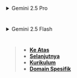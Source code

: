 <details>
<summary>Gemini 2.5 Pro</summary>

</details>

#

<details>
<summary>Gemini 2.5 Flash</summary>

# **LEVEL 1: DASAR-DASAR STRING**

Level ini adalah fondasi penting untuk memahami bagaimana string bekerja di Lua. Kita akan membahas definisi, cara deklarasi, dan sifat dasar dari string.

### **1.1 Pengenalan String di Lua**

Bagian ini memperkenalkan apa itu string dalam konteba Lua.

- **Definisi dan Konsep String sebagai Immutable Type**

  - **Definisi String**: Dalam pemrograman, **string** adalah urutan karakter, seperti huruf, angka, simbol, atau spasi, yang diperlakukan sebagai satu kesatuan teks. Contoh string adalah "Halo Dunia!", "12345", atau "belajar Lua".
  - **Konsep Immutable Type**: Ini adalah konsep yang sangat penting di Lua. **Immutable** berarti "tidak dapat diubah". Setelah sebuah string dibuat di Lua, Anda tidak bisa mengubah karakter di dalamnya atau menambahkan/menghilangkan karakter dari string tersebut. Jika Anda ingin "mengubah" sebuah string, sebenarnya Anda membuat string baru berdasarkan string yang lama. Ini mirip dengan jika Anda punya sebuah buku, Anda tidak bisa mengubah kata-kata di halaman aslinya. Jika Anda ingin "mengubah" teks di buku tersebut, Anda harus menulis ulang bagian tersebut di halaman baru atau buku baru.
    - **Terminologi**:
      - **Tipe Data (Data Type)**: Kategori nilai yang dapat disimpan dalam program, seperti angka (number), teks (string), atau benar/salah (boolean). String adalah salah satu tipe data dasar di Lua.
      - **Immutable**: Suatu objek yang nilainya tidak dapat diubah setelah dibuat.
      - **Mutable**: Kebalikan dari immutable; suatu objek yang nilainya dapat diubah setelah dibuat. (String di Lua bersifat immutable, tapi ada tipe data lain seperti `table` yang bersifat mutable).
    - **Mengapa Penting?**: Sifat immutable ini memiliki implikasi pada performa dan bagaimana Anda akan memanipulasi string di Lua. Anda akan melihat ini lebih jelas di bagian "Operasi Fundamental" dan "Efficient String Building".
  - **Sumber Terverifikasi**: "Programming in Lua" (4th edition) - Roberto Ierusalimschy, Chapter 2.

- **Cara Mendeklarasikan: Single Quote, Double Quote, Long Bracket**

  Di Lua, ada beberapa cara untuk membuat atau mendeklarasikan sebuah string. Ini memberikan fleksibilitas tergantung pada isi string Anda.

  1.  **Menggunakan Single Quote (`'`)**: Ini adalah cara paling umum untuk mendeklarasikan string pendek yang tidak mengandung karakter _single quote_ di dalamnya.

      - **Sintaks Dasar**: `'karakter-karakter'`
      - **Contoh Kode**:

        ```lua
        local nama = 'Budi'
        -- 'local' adalah keyword di Lua untuk mendeklarasikan variabel lokal.
        -- 'nama' adalah nama variabel.
        -- '=' adalah operator penugasan (assignment operator) untuk memberikan nilai ke variabel.
        -- ''Budi'' adalah string yang dideklarasikan menggunakan single quote.

        local pesan = 'Ini adalah string dengan single quote.'
        -- 'pesan' adalah variabel baru.
        -- 'Ini adalah string dengan single quote.' adalah nilai string-nya.

        print(nama)
        -- 'print()' adalah fungsi built-in di Lua untuk menampilkan output ke konsol.
        -- Output: Budi

        print(pesan)
        -- Output: Ini adalah string dengan single quote.
        ```

        - **Penjelasan per Sintaksis**:
          - `local`: Kata kunci (keyword) yang digunakan untuk menyatakan bahwa variabel yang akan dideklarasikan hanya dapat diakses dalam blok kode tempat ia dideklarasikan (variabel lokal).
          - `nama`: Nama variabel yang akan menyimpan nilai string.
          - `'Budi'`: Sebuah literal string (nilai string yang ditulis langsung dalam kode) yang dimulai dan diakhiri dengan tanda kutip tunggal.
          - `print()`: Sebuah fungsi bawaan Lua yang digunakan untuk menampilkan nilai ke konsol.
          - `pesan`: Nama variabel lain untuk menyimpan nilai string.
          - `'Ini adalah string dengan single quote.'`: Literal string lain.

  2.  **Menggunakan Double Quote (`"`)**: Sama seperti single quote, tetapi sering digunakan untuk string yang berisi karakter _single quote_.

      - **Sintaks Dasar**: `"karakter-karakter"`
      - **Contoh Kode**:

        ```lua
        local judul = "Belajar \"String\" di Lua"
        -- 'judul' adalah variabel.
        -- "Belajar \"String\" di Lua" adalah string yang menggunakan double quote.
        -- Perhatikan penggunaan '\' sebelum '"' untuk memberitahu Lua bahwa double quote di dalam string adalah bagian dari string itu sendiri, bukan penutup string. Ini disebut 'escape sequence'.

        local kutipan = "Dia berkata, 'Ini luar biasa!'"
        -- Karena string dideklarasikan dengan double quote, single quote di dalamnya tidak perlu di-escape.

        print(judul)
        -- Output: Belajar "String" di Lua

        print(kutipan)
        -- Output: Dia berkata, 'Ini luar biasa!'
        ```

        - **Penjelasan per Sintaksis**:
          - `"Belajar \"String\" di Lua"`: Literal string yang dimulai dan diakhiri dengan tanda kutip ganda. `\"` adalah _escape sequence_ untuk menyertakan tanda kutip ganda di dalam string tanpa mengakhiri string.
          - `"Dia berkata, 'Ini luar biasa!'"`: Literal string lain. Tanda kutip tunggal di dalamnya tidak perlu di-escape karena string didefinisikan dengan tanda kutip ganda.

  3.  **Menggunakan Long Bracket (`[[]]`)**: Ini adalah cara khusus di Lua untuk mendeklarasikan string multi-baris atau string yang mengandung banyak tanda kutip. Keunggulan utamanya adalah string di dalamnya tidak memproses _escape sequences_ (kecuali `\z` atau `\x`). Ini sangat berguna untuk blok teks panjang atau kode.

      - **Sintaks Dasar**: `[[karakter-karakter]]`
      - **Contoh Kode**:

        ```lua
        local kode_lua = [[
        function greet(name)
            print("Hello, " .. name .. "!")
        end
        greet("Pengguna")
        ]]
        -- 'kode_lua' adalah variabel.
        -- [[ ... ]] adalah string literal panjang (long string).
        -- Semua spasi, baris baru, dan indentasi di dalam long bracket akan dipertahankan.

        local cerita = [[
        Ini adalah sebuah cerita.
        "Dia berkata, 'Lua itu mudah!'"
        Dan begitulah cerita berakhir.
        ]]
        -- Tanda kutip tunggal dan ganda di dalam long string tidak perlu di-escape.

        print(kode_lua)
        -- Output:
        -- function greet(name)
        --     print("Hello, " .. name .. "!")
        -- end
        -- greet("Pengguna")

        print(cerita)
        -- Output:
        -- Ini adalah sebuah cerita.
        -- "Dia berkata, 'Lua itu mudah!'"
        -- Dan begitulah cerita berakhir.
        ```

        - **Penjelasan per Sintaksis**:
          - `[[ ... ]]`: Ini adalah bentuk literal string panjang atau "long string" di Lua. Semua karakter di antara `[[` dan `]]`, termasuk baris baru, spasi, dan tanda kutip, diperlakukan sebagai bagian dari string secara harfiah tanpa perlu _escaping_.
          - `function greet(name)...end`: Ini adalah definisi fungsi Lua yang disertakan sebagai bagian dari string.
          - `print("Hello, " .. name .. "!")`: Contoh penggunaan konkatenasi string (akan dibahas nanti).

  - **Terminologi**:
    - **Literal String**: Nilai string yang ditulis langsung dalam kode sumber program.
    - **Escape Sequence**: Kombinasi karakter yang diawali dengan _backslash_ (`\`) yang mewakili karakter khusus (misalnya `\n` untuk baris baru, `\"` untuk tanda kutip ganda).
    - **Multi-baris (Multiline)**: String yang dapat membentang lebih dari satu baris dalam kode sumber.
  - **Sumber Terverifikasi**: Lua 5.4 Reference Manual Section 2.1.

- **String sebagai First-Class Citizen di Lua**

  Konsep "first-class citizen" (warga negara kelas satu) dalam pemrograman berarti bahwa string (atau elemen pemrograman lainnya seperti fungsi) diperlakukan sama seperti tipe data lainnya, seperti angka.

  - **Apa Artinya?**:
    - Anda bisa menyimpan string dalam variabel.
    - Anda bisa meneruskan string sebagai argumen ke fungsi.
    - Anda bisa mengembalikan string dari fungsi.
    - Anda bisa menyimpan string dalam struktur data (seperti tabel).
  - **Mengapa Penting?**: Ini menunjukkan fleksibilitas dan kekuatan string di Lua. Anda tidak terbatas pada penggunaan string hanya sebagai label atau output sederhana, tetapi dapat memanipulasinya secara dinamis dalam program Anda.
  - **Contoh Kode**:

    ```lua
    -- 1. Menyimpan string dalam variabel (sudah kita lihat)
    local nama_produk = "Laptop Gaming"
    print(nama_produk)

    -- 2. Meneruskan string sebagai argumen ke fungsi
    function sapa(nama_pengguna)
        print("Halo, " .. nama_pengguna .. "!")
    end
    sapa("Alice")
    -- 'sapa' adalah nama fungsi.
    -- 'nama_pengguna' adalah parameter fungsi yang akan menerima nilai string.
    -- "Alice" adalah string yang diteruskan sebagai argumen.

    -- 3. Mengembalikan string dari fungsi
    function dapatkan_pesan()
        return "Pesan penting: Hari ini cerah!"
    end
    local info = dapatkan_pesan()
    print(info)
    -- 'dapatkan_pesan' adalah nama fungsi.
    -- 'return "Pesan penting: Hari ini cerah!"' mengembalikan string dari fungsi.
    -- 'info' adalah variabel yang menyimpan string yang dikembalikan.

    -- 4. Menyimpan string dalam tabel (struktur data)
    local daftar_belanja = {
        "Apel",
        "Susu",
        "Roti",
        "Telur"
    }
    print(daftar_belanja[1]) -- Mengakses elemen pertama dari tabel. Lua array dimulai dari indeks 1.
    -- Output: Apel
    ```

    - **Penjelasan per Sintaksis**:
      - `function sapa(nama_pengguna)...end`: Mendefinisikan sebuah fungsi bernama `sapa` yang menerima satu argumen `nama_pengguna`.
      - `sapa("Alice")`: Memanggil fungsi `sapa` dan meneruskan literal string `"Alice"` sebagai argumen.
      - `return "Pesan penting: Hari ini cerah!"`: Mengembalikan nilai string dari fungsi `dapatkan_pesan`.
      - `local daftar_belanja = {...}`: Mendeklarasikan sebuah variabel `daftar_belanja` dan menginisialisasinya dengan sebuah tabel. Tabel ini berisi beberapa nilai string.
      - `daftar_belanja[1]`: Mengakses elemen pertama dari tabel `daftar_belanja`. Di Lua, indeks tabel dimulai dari 1 secara default.

  - **Sumber Terverifikasi**: "Programming in Lua" (4th edition) - Roberto Ierusalimschy, Chapter 2.

---

### **1.2 Literal String dan Advanced Syntax**

Bagian ini mendalami lebih lanjut tentang cara menulis string literal dan fitur-fitur sintaksis lanjutan yang berguna.

- **String Literal dengan Berbagai Quote Styles**

  Ini adalah ringkasan dari apa yang telah kita bahas di 1.1, menekankan fleksibilitas dalam memilih gaya kutipan:

  - **Single Quote (`'`)**: Cocok untuk string sederhana.
  - **Double Quote (`"`)**: Berguna jika string Anda perlu menyertakan single quote, atau jika Anda lebih terbiasa dengan gaya ini dari bahasa lain.
  - **Long Bracket (`[[]]`)**: Ideal untuk teks panjang, multi-baris, atau string yang mengandung banyak tanda kutip yang akan menyulitkan _escaping_.
  - **Contoh Gabungan**:

    ```lua
    local s1 = 'Hello, Lua!'
    local s2 = "Dia berkata, 'Ini menyenangkan.'"
    local s3 = [[
    Ini adalah blok teks panjang.
    Yang bisa mengandung "kutipan ganda" atau 'kutipan tunggal'.
    Dan juga karakter khusus seperti \n (baris baru) atau \t (tab) tanpa diinterpretasikan,
    karena ini adalah long string.
    ]]

    print(s1)
    print(s2)
    print(s3)
    ```

- **Escape Sequences Lengkap (\n, \t, \\, \", \', \a, \b, \f, \r, \v)**

  Ketika Anda menggunakan single atau double quote untuk mendeklarasikan string, beberapa karakter tidak dapat ditulis langsung atau memiliki makna khusus. **Escape sequences** adalah cara untuk merepresentasikan karakter-karakter khusus ini. Mereka selalu dimulai dengan _backslash_ (`\`).

  - **Terminologi**:
    - **Escape Sequence**: Sebuah urutan karakter yang dimulai dengan _backslash_ (`\`) yang digunakan untuk merepresentasikan karakter khusus yang tidak dapat langsung diketik atau memiliki makna kontrol dalam string.
  - **Daftar Escape Sequences di Lua**:

    - `\a`: Bell (alarm) - Mengeluarkan suara alarm atau "bip" (tergantung terminal).
    - `\b`: Backspace - Memindahkan kursor satu posisi ke belakang.
    - `\f`: Form feed - Memindahkan kursor ke halaman berikutnya atau awal halaman baru (jarang digunakan di era modern).
    - `\n`: Newline (baris baru) - Memulai baris baru. Ini adalah yang paling sering digunakan.
    - `\r`: Carriage return - Memindahkan kursor ke awal baris saat ini (tanpa memulai baris baru).
    - `\t`: Horizontal tab - Menyisipkan karakter tab.
    - `\v`: Vertical tab - Menyisipkan tab vertikal (jarang digunakan).
    - `\\`: Backslash - Untuk menampilkan karakter _backslash_ itu sendiri.
    - `\"`: Double quote - Untuk menampilkan tanda kutip ganda di dalam string yang dideklarasikan dengan double quote.
    - `\'`: Single quote - Untuk menampilkan tanda kutip tunggal di dalam string yang dideklarasikan dengan single quote.
    - `\DDD`: Karakter yang direpresentasikan oleh nilai desimal `DDD` (0-255).
    - `\xHH`: Karakter yang direpresentasikan oleh nilai heksadesimal `HH` (00-FF).

  - **Contoh Kode**:

    ```lua
    local baris_baru = "Ini baris pertama.\nIni baris kedua."
    -- '\n' membuat baris baru.
    print(baris_baru)
    -- Output:
    -- Ini baris pertama.
    -- Ini baris kedua.

    local tabulasi = "Kolom1\tKolom2\tKolom3"
    -- '\t' menyisipkan tabulasi.
    print(tabulasi)
    -- Output: Kolom1    Kolom2    Kolom3

    local backslash_char = "Ini sebuah backslash: \\"
    -- '\\' digunakan untuk menampilkan karakter '\' itu sendiri.
    print(backslash_char)
    -- Output: Ini sebuah backslash: \

    local kutip_ganda = "Saya suka \"Lua\" programming."
    -- '\"' digunakan untuk menyisipkan tanda kutip ganda di dalam string yang dideklarasikan dengan double quote.
    print(kutip_ganda)
    -- Output: Saya suka "Lua" programming.

    local kutip_tunggal = 'Dia berkata, \'Halo!\''
    -- '\'' digunakan untuk menyisipkan tanda kutip tunggal di dalam string yang dideklarasikan dengan single quote.
    print(kutip_tunggal)
    -- Output: Dia berkata, 'Halo!'

    local karakter_ascii = "Karakter 65 (ASCII): \65"
    -- '\65' merepresentasikan karakter dengan nilai ASCII 65, yaitu 'A'.
    print(karakter_ascii)
    -- Output: Karakter 65 (ASCII): A

    local karakter_hex = "Karakter 0x41 (Hex): \x41"
    -- '\x41' merepresentasikan karakter dengan nilai heksadesimal 41, yaitu 'A'.
    print(karakter_hex)
    -- Output: Karakter 0x41 (Hex): A
    ```

    - **Penjelasan per Sintaksis**:
      - `"Ini baris pertama.\nIni baris kedua."`: Literal string dengan _escape sequence_ `\n` yang menghasilkan karakter baris baru.
      - `"Kolom1\tKolom2\tKolom3"`: Literal string dengan _escape sequence_ `\t` yang menghasilkan karakter tab horizontal.
      - `"Ini sebuah backslash: \\"`: Literal string dengan _escape sequence_ `\\` yang menghasilkan karakter _backslash_ itu sendiri.
      - `"Saya suka \"Lua\" programming."`: Literal string dengan _escape sequence_ `\"` yang menghasilkan tanda kutip ganda di dalam string yang dibatasi oleh tanda kutip ganda.
      - `'Dia berkata, \'Halo!\''`: Literal string dengan _escape sequence_ `\'` yang menghasilkan tanda kutip tunggal di dalam string yang dibatasi oleh tanda kutip tunggal.
      - `"Karakter 65 (ASCII): \65"`: Literal string dengan _escape sequence_ `\65` yang menginterpretasikan `65` sebagai nilai desimal ASCII dan mengubahnya menjadi karakter yang sesuai (dalam hal ini, 'A').
      - `"Karakter 0x41 (Hex): \x41"`: Literal string dengan _escape sequence_ `\x41` yang menginterpretasikan `41` sebagai nilai heksadesimal dan mengubahnya menjadi karakter yang sesuai ('A').

  - **Sumber Terverifikasi**: GameDev Academy - "Lua String Tutorial Complete Guide" (2023), Programming in Lua Chapter 2.4.

- **Long Strings dengan [[]] dan Nested Brackets [=[ ]=]**

  Kita sudah melihat `[[]]` sebagai cara untuk membuat long string tanpa _escape sequences_. Namun, ada kasus di mana string Anda mungkin mengandung `]]` itu sendiri. Untuk mengatasi ini, Lua menyediakan sintaks "nested brackets".

  - **Sintaks Dasar Nested Brackets**: `[=[ ... ]=]`
    - Anda bisa menambahkan sejumlah tanda `=` di antara `[` dan `[` (atau `]` dan `]`). Jumlah tanda `=` harus sama di awal dan akhir.
    - Ini memungkinkan Anda untuk menyertakan `]]` atau `]=]` dalam string Anda.
  - **Contoh Kode**:

    ```lua
    local xml_data = [[
    <root>
        <item id="1">Ini adalah isi.</item>
    </root>
    ]]
    print(xml_data)

    local lua_code_with_brackets = [=[
    local x = [[Ini adalah string di dalam string long bracket asli]]
    print(x)
    -- Anda bahkan bisa memiliki [[more nested]] brackets di sini!
    -- Ini akan berakhir ketika menemukan ]=] yang cocok.
    ]=]
    print(lua_code_with_brackets)

    local another_example = [===[
    Ini adalah string yang memiliki ]==] di dalamnya.
    Dan juga ]=] di dalamnya.
    Kita menggunakan [=== untuk memulai dan ]===] untuk mengakhiri.
    ]===]
    print(another_example)
    ```

    - **Penjelasan per Sintaksis**:
      - `[[ ... ]]`: Seperti yang sudah dijelaskan, untuk string multi-baris dan tidak perlu _escaping_. Cocok untuk data XML sederhana.
      - `[=[ ... ]=]`: Sebuah long string yang menggunakan satu tanda `=` di antara tanda kurung siku pembuka dan penutup. Ini berarti string ini akan berakhir hanya ketika menemukan `]=]`. Ini memungkinkan string di dalamnya untuk memiliki `]]` (tanpa tanda `=` di tengah) tanpa mengakhirinya.
      - `local x = [[Ini adalah string di dalam string long bracket asli]]`: Ini adalah contoh _nested long string_ di dalam long string yang lebih besar.
      - `[===[ ... ]===]`: Sebuah long string yang menggunakan tiga tanda `=` di antara tanda kurung siku. Ini berarti string ini akan berakhir hanya ketika menemukan `]===]`. Ini sangat berguna ketika string Anda sendiri mengandung urutan seperti `]]` atau `]=]` yang akan mengganggu sintaks `[[]]` atau `[=[]=]`.

  - **Sumber Terverifikasi**: Programming in Lua Chapter 2.4.

- **Multiline Strings dan Preservasi Formatting**

  Topik ini sudah sedikit tersentuh. Long strings (`[[]]`) secara otomatis mempertahankan semua spasi, tab, dan baris baru yang Anda masukkan di antara `[[` dan `]]`. Ini sangat berbeda dengan string yang dideklarasikan dengan single atau double quote, di mana Anda harus secara eksplisit menggunakan `\n` atau `\t` untuk format.

  - **Keunggulan**:
    - **Keterbacaan**: Kode Anda menjadi lebih mudah dibaca untuk blok teks panjang.
    - **Kemudahan**: Anda tidak perlu khawatir tentang _escaping_ setiap baris baru atau karakter khusus.
    - **Format WYSIWYG (What You See Is What You Get)**: Teks dalam editor Anda akan terlihat persis seperti yang akan dihasilkan saat program dijalankan.
  - **Contoh Kode**:

    ```lua
    local puisi = [[
    Malam sunyi, bintang berkelip,
        Angin berbisik, membawa mimpi.
    Di cakrawala, rembulan memudar,
    Menyisakan jejak, di hati yang sepi.
    ]]
    -- Perhatikan indentasi dan baris baru dipertahankan persis seperti yang ditulis.
    print(puisi)
    -- Output:
    -- Malam sunyi, bintang berkelip,
    --     Angin berbisik, membawa mimpi.
    -- Di cakrawala, rembulan memudar,
    -- Menyisakan jejak, di hati yang sepi.

    -- Bandingkan dengan cara manual:
    local puisi_manual = "Malam sunyi, bintang berkelip,\n\tAngin berbisik, membawa mimpi.\nDi cakrawala, rembulan memudar,\nMenyisakan jejak, di hati yang sepi."
    print(puisi_manual)
    -- Hasilnya sama, tapi cara penulisan 'puisi' jauh lebih mudah dibaca.
    ```

    - **Penjelasan per Sintaksis**:
      - Variabel `puisi` dideklarasikan menggunakan long string `[[...]]`. Perhatikan bahwa semua baris baru dan spasi, termasuk indentasi pada baris kedua, akan dipertahankan dalam nilai string akhir.
      - Variabel `puisi_manual` menunjukkan bagaimana string yang sama akan dideklarasikan menggunakan string biasa dengan _escape sequences_ `\n` (baris baru) dan `\t` (tab). Meskipun hasilnya sama, penulisan `puisi` lebih mudah dibaca dan dikelola untuk blok teks yang besar.

  - **Sumber Terverifikasi**: GameDev Academy - "Lua String Tutorial Complete Guide" (2023).

---

### **1.3 Operasi Fundamental**

Setelah memahami bagaimana mendeklarasikan string, kita akan mempelajari operasi dasar yang bisa Anda lakukan dengan string.

- **Konkatenasi dengan Operator (..) dan Performance Implications**

  **Konkatenasi** adalah proses menggabungkan dua atau lebih string menjadi satu string baru. Di Lua, ini dilakukan dengan operator khusus `..` (dua titik).

  - **Terminologi**:
    - **Konkatenasi (Concatenation)**: Proses menggabungkan dua atau lebih string menjadi satu string tunggal.
    - **Operator**: Simbol khusus yang melakukan operasi pada satu atau lebih nilai (disebut _operand_). Dalam hal ini, `..` adalah operator konkatenasi.
  - **Sintaks Dasar**: `string1 .. string2`
  - **Contoh Kode**:

    ```lua
    local nama_depan = "John"
    local nama_belakang = "Doe"
    local nama_lengkap = nama_depan .. " " .. nama_belakang
    -- 'nama_depan' (string "John") digabungkan dengan spasi (string " ")
    -- Kemudian hasil gabungan itu digabungkan lagi dengan 'nama_belakang' (string "Doe")
    print(nama_lengkap)
    -- Output: John Doe

    local umur = 30
    local pesan_umur = "Saya berusia " .. umur .. " tahun."
    -- Lua secara otomatis mengkonversi angka 'umur' menjadi string sebelum konkatenasi.
    print(pesan_umur)
    -- Output: Saya berusia 30 tahun.
    ```

    - **Penjelasan per Sintaksis**:
      - `nama_depan .. " " .. nama_belakang`: Ini adalah ekspresi konkatenasi. Operator `..` menggabungkan string `nama_depan` dengan string literal `" "`, dan hasil dari operasi tersebut kemudian digabungkan lagi dengan string `nama_belakang`.
      - `"Saya berusia " .. umur .. " tahun."`: Di sini, nilai numerik `umur` (30) secara otomatis dikonversi menjadi representasi string ("30") oleh Lua sebelum operasi konkatenasi dilakukan. Ini disebut _automatic type conversion_ atau _coercion_.

  - **Performance Implications (Implikasi Kinerja)**:
    Mengingat string di Lua bersifat **immutable**, setiap kali Anda melakukan konkatenasi, Lua sebenarnya membuat **string baru** di memori.

    - **Masalah**: Jika Anda melakukan banyak operasi konkatenasi dalam sebuah _loop_ (pengulangan), ini bisa menjadi tidak efisien. Setiap iterasi akan membuat string baru dan membuang string lama, menyebabkan penggunaan memori dan waktu CPU yang tidak perlu.
    - **Contoh Kode (Inefisien)**:

      ```lua
      local hasil_inefisien = ""
      for i = 1, 1000 do
          hasil_inefisien = hasil_inefisien .. "item " .. i .. "\n"
          -- Setiap kali loop berjalan, string baru dibuat!
          -- 'hasil_inefisien' yang lama akan dibuang oleh garbage collector Lua.
      end
      -- print(hasil_inefisien) -- Jangan cetak jika sangat panjang
      ```

      - **Penjelasan per Sintaksis**:
        - `local hasil_inefisien = ""`: Menginisialisasi sebuah variabel string kosong.
        - `for i = 1, 1000 do ... end`: Sebuah loop yang akan berjalan 1000 kali, dengan variabel `i` mengambil nilai dari 1 hingga 1000.
        - `hasil_inefisien = hasil_inefisien .. "item " .. i .. "\n"`: Di setiap iterasi, baris ini mengambil nilai `hasil_inefisien` saat ini, menggabungkannya dengan string `"item "` dan nilai `i` (yang dikonversi ke string), dan karakter baris baru `\n`. **Penting**: Operasi ini _selalu membuat string baru_ di memori. String lama yang disimpan dalam `hasil_inefisien` di iterasi sebelumnya kemudian menjadi tidak terpakai dan akan dibersihkan oleh _garbage collector_ Lua. Jika ini dilakukan berkali-kali, ini bisa menyebabkan overhead yang signifikan.

    - **Solusi (akan dibahas lebih detail di Level 4.3: Efficient String Building)**:
      Untuk konkatenasi yang melibatkan banyak string, lebih baik menggunakan `table.concat()`. Ini melibatkan pengumpulan semua bagian string dalam sebuah tabel, lalu menggabungkannya sekali di akhir.
      ```lua
      local bagian_string = {}
      for i = 1, 1000 do
          table.insert(bagian_string, "item " .. i .. "\n")
          -- Menambahkan bagian-bagian string ke dalam tabel.
      end
      local hasil_efisien = table.concat(bagian_string)
      -- 'table.concat()' menggabungkan semua string dalam tabel menjadi satu string baru.
      -- Ini jauh lebih efisien karena hanya ada satu operasi konkatenasi besar di akhir.
      -- print(hasil_efisien)
      ```
      - **Penjelasan per Sintaksis**:
        - `local bagian_string = {}`: Mendeklarasikan sebuah tabel kosong. Tabel adalah struktur data di Lua yang bisa menyimpan banyak nilai.
        - `table.insert(bagian_string, "item " .. i .. "\n")`: Ini adalah fungsi dari pustaka `table` di Lua. Ia menambahkan elemen baru (`"item " .. i .. "\n"`) ke akhir tabel `bagian_string`. Di sini, setiap bagian string ditambahkan ke tabel, bukan langsung digabungkan menjadi satu string besar.
        - `local hasil_efisien = table.concat(bagian_string)`: Ini adalah fungsi lain dari pustaka `table`. `table.concat()` mengambil semua elemen string dalam `bagian_string` dan menggabungkannya menjadi _satu string baru_ tunggal. Ini adalah cara yang jauh lebih efisien untuk membangun string dari banyak bagian karena string baru hanya dibuat satu kali di akhir.

  - **Sumber Terverifikasi**: Lua 5.4 Reference Manual Section 3.4.6.

- **Length Operator (#) vs string.len()**

  Untuk mendapatkan panjang (jumlah karakter) sebuah string di Lua, Anda memiliki dua opsi: operator panjang (`#`) atau fungsi `string.len()`.

  - **Operator Panjang (`#`)**: Ini adalah cara yang paling umum dan idiomatis di Lua untuk mendapatkan panjang string. Ini juga dapat digunakan untuk mendapatkan jumlah elemen dalam tabel.

    - **Sintaks Dasar**: `#myString`
    - **Contoh Kode**:

      ```lua
      local teks = "Halo Dunia!"
      local panjang_teks = #teks
      print("Panjang teks:", panjang_teks)
      -- Output: Panjang teks: 11

      local string_kosong = ""
      local panjang_kosong = #string_kosong
      print("Panjang string kosong:", panjang_kosong)
      -- Output: Panjang string kosong: 0
      ```

      - **Penjelasan per Sintaksis**:
        - `#teks`: Operator `#` (operator panjang) diterapkan pada variabel `teks` untuk mendapatkan jumlah karakter dalam string tersebut.
        - `#string_kosong`: Operator `#` diterapkan pada string kosong, menghasilkan 0.

  - **Fungsi `string.len()`**: Ini adalah fungsi dari pustaka `string` standar Lua yang melakukan hal yang sama. Meskipun masih berfungsi, operator `#` lebih disukai karena lebih ringkas dan seringkali sedikit lebih cepat.

    - **Sintaks Dasar**: `string.len(myString)`
    - **Contoh Kode**:
      ```lua
      local nama = "Alice"
      local panjang_nama = string.len(nama)
      print("Panjang nama:", panjang_nama)
      -- Output: Panjang nama: 5
      ```
      - **Penjelasan per Sintaksis**:
        - `string.len(nama)`: Memanggil fungsi `len` dari pustaka `string` dan meneruskan variabel `nama` sebagai argumen untuk mendapatkan panjangnya.

  - **Perbedaan Penting (UTF-8 / Unicode)**:
    Untuk string yang mengandung karakter multi-byte (seperti karakter Unicode/UTF-8), operator `#` dan `string.len()` akan mengembalikan jumlah _byte_, bukan jumlah _karakter visual_. Ini penting untuk dipahami jika Anda bekerja dengan teks non-Latin.

    - **Contoh (untuk demonstrasi, akan dibahas lebih detail di Level 5)**:

      ```lua
      local unicode_string = "你好世界" -- "Halo Dunia" dalam bahasa Mandarin
      print("Panjang byte:", #unicode_string)
      -- Output: Panjang byte: 12 (karena setiap karakter Mandarin biasanya 3 byte dalam UTF-8)

      -- Jika Anda ingin jumlah karakter visual (akan dibahas di Level 5.1):
      -- print("Jumlah karakter (UTF-8):", utf8.len(unicode_string))
      -- Output yang diharapkan: 4
      ```

      - **Penjelasan per Sintaksis**:
        - `"你好世界"`: Ini adalah string Unicode. Di UTF-8, setiap karakter Tionghoa ini biasanya direpresentasikan oleh 3 byte.
        - `#unicode_string`: Operator `#` akan menghitung jumlah byte dalam string ini, bukan jumlah karakter visual. Oleh karena itu, hasilnya adalah 12 (4 karakter \* 3 byte/karakter).

  - **Sumber Terverifikasi**: Lua 5.4 Reference Manual Section 3.4.6.

- **String Comparison dan Lexicographic Ordering**

  Anda dapat membandingkan string di Lua menggunakan operator relasional standar: `==` (sama dengan), `~=` (tidak sama dengan), `<` (kurang dari), `>` (lebih dari), `<=` (kurang dari atau sama dengan), `>=` (lebih dari atau sama dengan).

  - **Terminologi**:
    - **Operator Relasional (Relational Operators)**: Simbol yang digunakan untuk membandingkan dua nilai dan menghasilkan `true` (benar) atau `false` (salah).
    - **Lexicographic Ordering (Urutan Leksikografis)**: Cara string diurutkan berdasarkan urutan abjad karakter-karakternya, mirip dengan urutan kata di kamus. Ini didasarkan pada nilai numerik (ASCII/UTF-8) dari setiap karakter.
  - **Bagaimana Perbandingan String Bekerja**:
    String dibandingkan karakter demi karakter dari kiri ke kanan. Perbandingan berhenti pada karakter pertama yang berbeda. Nilai numerik (biasanya ASCII) dari karakter tersebut menentukan mana yang "lebih kecil" atau "lebih besar".
    - Huruf kapital (`A` = 65) datang sebelum huruf kecil (`a` = 97).
    - Angka (`0` = 48) datang sebelum huruf (`A` = 65).
  - **Contoh Kode**:

    ```lua
    print("Apel" == "Apel")      -- Output: true (sama persis)
    print("Apel" ~= "Jeruk")     -- Output: true (tidak sama)

    print("Apel" < "Jeruk")      -- Output: true (A < J, jadi "Apel" datang sebelum "Jeruk")
    print("Buku" > "Apel")       -- Output: true (B > A, jadi "Buku" datang setelah "Apel")

    print("apel" < "Apel")       -- Output: false (ASCII 'a' (97) lebih besar dari ASCII 'A' (65))
    print("apel" > "Apel")       -- Output: true

    print("10" < "2")            -- Output: true (secara leksikografis, '1' datang sebelum '2')
                                -- Ini adalah string, bukan angka! Jika Anda ingin membandingkan sebagai angka, gunakan tonumber().
    print("zebra" > "apple")     -- Output: true

    local s1 = "hello"
    local s2 = "hello"
    print(s1 == s2)              -- Output: true (nilai stringnya sama)
    ```

    - **Penjelasan per Sintaksis**:
      - `"Apel" == "Apel"`: Menggunakan operator `==` untuk memeriksa apakah dua string sama persis. Hasilnya `true`.
      - `"Apel" ~= "Jeruk"`: Menggunakan operator `~=` untuk memeriksa apakah dua string tidak sama. Hasilnya `true`.
      - `"Apel" < "Jeruk"`: Menggunakan operator `<` untuk perbandingan leksikografis. Karena 'A' datang sebelum 'J' dalam urutan abjad, `"Apel"` dianggap "kurang dari" `"Jeruk"`. Hasilnya `true`.
      - `"Buku" > "Apel"`: Karena 'B' datang setelah 'A', `"Buku"` dianggap "lebih dari" `"Apel"`. Hasilnya `true`.
      - `"apel" < "Apel"`: Penting! Perbandingan ini peka huruf besar/kecil. Kode ASCII untuk 'a' (97) lebih besar daripada 'A' (65). Jadi, `"apel"` secara leksikografis "lebih besar" dari `"Apel"`. Hasilnya `false`.
      - `"10" < "2"`: Ini adalah jebakan umum. Karena ini adalah perbandingan string (leksikografis), ia membandingkan karakter pertama: '1' versus '2'. Karena '1' < '2', maka `"10"` dianggap "kurang dari" `"2"`. Ini **bukan** perbandingan numerik. Jika Anda ingin membandingkan nilai numerik, Anda harus mengkonversinya ke angka terlebih dahulu menggunakan `tonumber()` (akan dibahas di Level 4.2). Hasilnya `true`.

  - **Sumber Terverifikasi**: Lua 5.4 Reference Manual Section 3.4.6.

- **Automatic Type Conversion (Coercion)**

  **Coercion** (koersi) atau konversi tipe otomatis adalah fitur di Lua di mana interpreter secara otomatis mengubah tipe data satu nilai ke tipe data lain jika operasi yang melibatkan nilai tersebut memerlukannya. Dalam konteks string, ini paling sering terjadi ketika Anda mencoba menggabungkan string dengan angka.

  - **Terminologi**:
    - **Type Conversion (Konversi Tipe)**: Mengubah nilai dari satu tipe data ke tipe data lain (misalnya, angka menjadi string, atau string menjadi angka).
    - **Automatic Type Conversion / Coercion**: Konversi tipe yang dilakukan secara otomatis oleh bahasa pemrograman tanpa perlu Anda menulis kode konversi secara eksplisit.
  - **Bagaimana Ini Bekerja dengan String**:
    Ketika Anda menggunakan operator konkatenasi `..` dengan angka dan string, Lua akan secara otomatis mengubah angka tersebut menjadi string sebelum melakukan penggabungan.
  - **Contoh Kode**:

    ```lua
    local harga = 15000
    local nama_barang = "Baju"
    local total_pesan = "Harga " .. nama_barang .. " adalah Rp" .. harga .. "."
    -- Angka 'harga' (15000) secara otomatis dikonversi menjadi string "15000"
    print(total_pesan)
    -- Output: Harga Baju adalah Rp15000.

    local jumlah = 5
    local satuan = "buah"
    local deskripsi = jumlah .. " " .. satuan
    print(deskripsi)
    -- Output: 5 buah

    -- Penting: Coercion tidak terjadi pada semua operasi!
    -- Ini akan menghasilkan error karena Anda mencoba menambah string dengan angka:
    -- print("10" + 5) -- ERROR: attempt to perform arithmetic on a string value

    -- Untuk melakukan operasi aritmatika pada string yang berisi angka,
    -- Anda harus mengkonversinya secara manual menggunakan tonumber():
    print(tonumber("10") + 5) -- Output: 15
    ```

    - **Penjelasan per Sintaksis**:
      - `"Harga " .. nama_barang .. " adalah Rp" .. harga .. "."`: Operator konkatenasi `..` memicu _coercion_. Ketika operator ini bertemu dengan nilai `harga` (yang bertipe `number`), Lua secara otomatis mengkonversi `harga` menjadi representasi stringnya (`"15000"`) sebelum menggabungkannya dengan string lain.
      - `jumlah .. " " .. satuan`: Mirip dengan di atas, `jumlah` (number) secara otomatis dikonversi menjadi string (`"5"`) untuk konkatenasi.
      - `"10" + 5`: Ini menunjukkan bahwa _coercion_ **tidak** terjadi pada operator aritmatika seperti `+`. Lua tidak akan secara otomatis mengkonversi string `"10"` menjadi angka untuk penambahan. Ini akan menghasilkan error karena Anda mencoba melakukan operasi aritmatika pada tipe data yang tidak tepat.
      - `tonumber("10") + 5`: Untuk mengatasi error di atas, Anda harus secara eksplisit menggunakan fungsi `tonumber()` untuk mengkonversi string `"10"` menjadi angka `10` sebelum melakukan penambahan.

  - **Sumber Terverifikasi**: Lua 5.4 Reference Manual Section 3.4.6.

---

Ini adalah akhir dari pembahasan **LEVEL 1: DASAR-DASAR STRING**. Kita telah mendalami definisi string, sifatnya yang immutable, berbagai cara mendeklarasikannya, pentingnya string sebagai _first-class citizen_, penggunaan _escape sequences_ dan _long brackets_, serta operasi dasar seperti konkatenasi, mendapatkan panjang, perbandingan, dan _automatic type conversion_. Pastikan Anda memahami setiap konsep dan sintaks yang telah dijelaskan.

</details>

#

> - **[Ke Atas](#)**
> - **[Selanjutnya][selanjutnya]**
> - **[Kurikulum][kurikulum]**
> - **[Domain Spesifik][domain]**

[domain]: ../../../../README.md
[kurikulum]: ../../README.md
[selanjutnya]: ../bagian-2/README.md

<!----------------------------------------------------->

[0]: ../README.md
[1]: ../
[2]: ../
[3]: ../
[4]: ../
[5]: ../
[6]: ../
[7]: ../
[8]: ../
[9]: ../
[10]: ../
[11]: ../
[12]: ../
[13]: ../
[14]: ../
[15]: ../
[16]: ../
[17]: ../
[18]: ../
